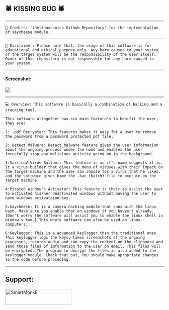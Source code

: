 ## 🕷️ KISSING BUG 🕷️

***
```
🧾 Credits: 'thelinuxchoice Github Repository' for the implementation of saycheese module. 
```
***
```
🛑 Disclaimer: Please note that, the usage of this software is for educational and ethical purpose only. Any harm caused to your system or the target system will be the responsibility of the user itself. Owner of this repository is not responsible for any harm caused to your system.
```
***
#### Screenshot:
<img src="https://github.com/Mayur-Debu/Kissing-Bug/blob/main/kissingBugScreenshot.png?raw=true">

***

```
💻 Overview: This software is basically a combination of hacking and a cracking tool.
 
This software altogether has six main feature's to benifit the user, they are:

1: .pdf Decrypter: This features makes it easy for a user to remove the password from a password protected pdf file.

2: Detect Malware: Detect malware feature gives the user information about the ongoing process under the hood and enables the user forcefully stop any malicious activity going on in the background.

3:Sars-coV Virus Builder: This feature is as it's name suggests it is. It a virus builder that gives the menu of viruses with their impact on the target machine and the user can choose for a virus that he likes, and the software gives hime the .bat (batch) file to execute on the target machine.

4:Pirated Window's Activator: This feature is their to assist the user to activated his/her deactivated windows without having the user to have windows activataion key.

5:Saycheese: It is a camera hacking module that runs with the linux bash. Make sure you enable that on windows if you haven't already. {Don't worry the software will assist you to enable the linux shell in window's too.} This whole software can also be used on linux computers.

6:Keylogger: This is a advanced keylogger than the traditional ones. This keylogger logs the keys, takes screenshots of the ongoing processes, records audio and can copy the content on the clipboard and send those files of imformation to the user on email. This files will be encrypted. The program to decrypt the files is also added to the keylogger module. Check that out, You should make apropriate changes to the code before proceding.

```

***
## Support:

<p><a href="https://www.buymeacoffee.com/SmartMonkE"> <img align="left" src="https://cdn.buymeacoffee.com/buttons/v2/default-yellow.png" height="50" width="210" alt="SmartMonkE" /></a></p>

